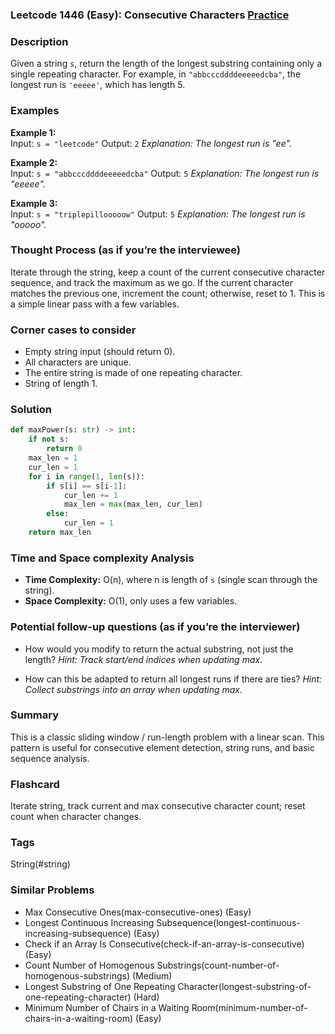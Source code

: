 ### Leetcode 1446 (Easy): Consecutive Characters [Practice](https://leetcode.com/problems/consecutive-characters)

### Description  
Given a string `s`, return the length of the longest substring containing only a single repeating character. For example, in `"abbcccddddeeeeedcba"`, the longest run is `'eeeee'`, which has length 5.

### Examples  

**Example 1:**  
Input: `s = "leetcode"`
Output: `2`
*Explanation: The longest run is "ee".*

**Example 2:**  
Input: `s = "abbcccddddeeeeedcba"`
Output: `5`
*Explanation: The longest run is "eeeee".*

**Example 3:**  
Input: `s = "triplepillooooow"`
Output: `5`
*Explanation: The longest run is "ooooo".*

### Thought Process (as if you’re the interviewee)  
Iterate through the string, keep a count of the current consecutive character sequence, and track the maximum as we go. If the current character matches the previous one, increment the count; otherwise, reset to 1.
This is a simple linear pass with a few variables.

### Corner cases to consider  
- Empty string input (should return 0).
- All characters are unique.
- The entire string is made of one repeating character.
- String of length 1.

### Solution

```python
def maxPower(s: str) -> int:
    if not s:
        return 0
    max_len = 1
    cur_len = 1
    for i in range(1, len(s)):
        if s[i] == s[i-1]:
            cur_len += 1
            max_len = max(max_len, cur_len)
        else:
            cur_len = 1
    return max_len
```

### Time and Space complexity Analysis  
- **Time Complexity:** O(n), where n is length of `s` (single scan through the string).
- **Space Complexity:** O(1), only uses a few variables.

### Potential follow-up questions (as if you’re the interviewer)  

- How would you modify to return the actual substring, not just the length?
  *Hint: Track start/end indices when updating max.*

- How can this be adapted to return all longest runs if there are ties?
  *Hint: Collect substrings into an array when updating max.*

### Summary
This is a classic sliding window / run-length problem with a linear scan. This pattern is useful for consecutive element detection, string runs, and basic sequence analysis.


### Flashcard
Iterate string, track current and max consecutive character count; reset count when character changes.

### Tags
String(#string)

### Similar Problems
- Max Consecutive Ones(max-consecutive-ones) (Easy)
- Longest Continuous Increasing Subsequence(longest-continuous-increasing-subsequence) (Easy)
- Check if an Array Is Consecutive(check-if-an-array-is-consecutive) (Easy)
- Count Number of Homogenous Substrings(count-number-of-homogenous-substrings) (Medium)
- Longest Substring of One Repeating Character(longest-substring-of-one-repeating-character) (Hard)
- Minimum Number of Chairs in a Waiting Room(minimum-number-of-chairs-in-a-waiting-room) (Easy)